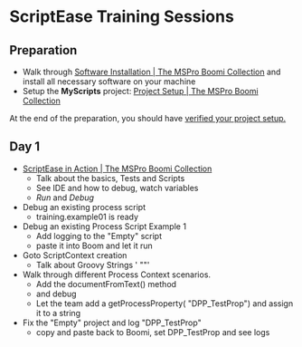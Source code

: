 # ScriptEase Training Sessions

## Preparation

* Walk through [Software Installation | The MSPro Boomi Collection](https://mspro.gitbook.io/the-mspro-boomi-collection/boomi-scriptease/pre-requisites-7deb11c4cf894c33b76456ab85cad596) and install all necessary software on your machine
* Setup the **MyScripts** project: [Project Setup | The MSPro Boomi Collection](https://mspro.gitbook.io/the-mspro-boomi-collection/boomi-scriptease/setup-a-customer-project-a5e8a967b06b4f9d9123b55f72e07145)

At the end of the preparation, you should have [verified your project setup.](https://mspro.gitbook.io/the-mspro-boomi-collection/boomi-scriptease/setup-a-customer-project-a5e8a967b06b4f9d9123b55f72e07145/verify-project-setup)

## Day 1

* [ScriptEase in Action | The MSPro Boomi Collection](https://mspro.gitbook.io/the-mspro-boomi-collection/boomi-scriptease/using-groovy-for-boomi)
  * Talk about the basics, Tests and Scripts
  * See IDE and how to debug, watch variables
  * *Run* and *Debug*
* Debug an existing process script
  * training.example01 is ready
* Debug an existing Process Script Example 1
  * Add logging to the "Empty" script
  * paste it into Boom and let it run
* Goto ScriptContext creation
  * Talk about Groovy Strings ' ""'
* Walk through different Process Context scenarios.
  * Add the documentFromText() method
  * and debug
  * Let the team add a getProcessProperty( "DPP_TestProp") and assign it to a string
* Fix the "Empty" project and log "DPP_TestProp" 
  * copy and paste back to Boomi, set DPP_TestProp and see logs